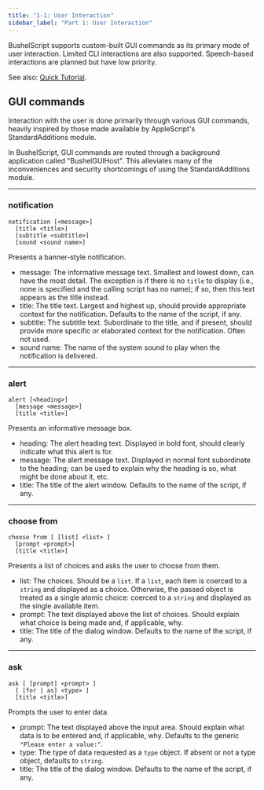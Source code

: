 ```yaml
---
title: "1-1: User Interaction"
sidebar_label: "Part 1: User Interaction"
---
```


BushelScript supports custom-built GUI commands as its primary mode of user interaction. Limited CLI interactions are also supported. Speech-based interactions are planned but have low priority.

See also: [Quick Tutorial](/docs/tutorial/user-interaction).

## GUI commands

Interaction with the user is done primarily through various GUI commands, heavily inspired by those made available by AppleScript's StandardAdditions module.

In BushelScript, GUI commands are routed through a background application called "BushelGUIHost". This alleviates many of the inconveniences and security shortcomings of using the StandardAdditions module.

---

### notification

    notification [<message>]
      [title <title>]
      [subtitle <subtitle>]
      [sound <sound name>]

Presents a banner-style notification.

- message: The informative message text. Smallest and lowest down, can have the most detail. The exception is if there is no `title` to display (i.e., none is specified and the calling script has no name); if so, then this text appears as the title instead.
- title: The title text. Largest and highest up, should provide appropriate context for the notification. Defaults to the name of the script, if any.
- subtitle: The subtitle text. Subordinate to the title, and if present, should provide more specific or elaborated context for the notification. Often not used.
- sound name: The name of the system sound to play when the notification is delivered.

---

### alert

    alert [<heading>]
      [message <message>]
      [title <title>]

Presents an informative message box.

- heading: The alert heading text. Displayed in bold font, should clearly indicate what this alert is for.
- message: The alert message text. Displayed in normal font subordinate to the heading; can be used to explain why the heading is so, what might be done about it, etc.
- title: The title of the alert window. Defaults to the name of the script, if any.

---

### choose from

    choose from [ [list] <list> ]
      [prompt <prompt>]
      [title <title>]

Presents a list of choices and asks the user to choose from them.

- list: The choices. Should be a `list`. If a `list`, each item is coerced to a `string` and displayed as a choice. Otherwise, the passed object is treated as a single atomic choice: coerced to a `string` and displayed as the single available item.
- prompt: The text displayed above the list of choices. Should explain what choice is being made and, if applicable, why.
- title: The title of the dialog window. Defaults to the name of the script, if any.

---

### ask

    ask [ [prompt] <prompt> ]
      [ [for | as] <type> ]
      [title <title>]

Prompts the user to enter data.

- prompt: The text displayed above the input area. Should explain what data is to be entered and, if applicable, why. Defaults to the generic `"Please enter a value:"`.
- type: The type of data requested as a `type` object. If absent or not a type object, defaults to `string`.
- title: The title of the dialog window. Defaults to the name of the script, if any.
